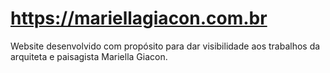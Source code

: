 # https://mariellagiacon.com.br

Website desenvolvido com propósito para dar visibilidade aos trabalhos da arquiteta e paisagista Mariella Giacon.
